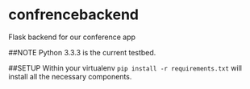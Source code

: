 confrencebackend
================

Flask backend for our conference app

##NOTE
Python 3.3.3 is the current testbed.

##SETUP
Within your virtualenv `pip install -r requirements.txt` will install all the necessary components. 
